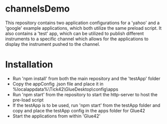 # channelsDemo
This repository contains two application configurations for a 'yahoo' and a 'google' example applications, which both utilize the same preload script. 
It also contains a 'test' app, which can be utilized to publish different instruments to a specific channel which allows for the applications to display the instrument pushed to the channel. 
# Installation
- Run 'npm install' from both the main repository and the 'testApp' folder
- Copy the appConfig .json file and place it in %localappdata%\Tick42\GlueDesktop\config\apps
- Run 'npm start' from the repository to start the http-server to host the pre-load script
- If the testApp is to be used, run 'npm start' from the testApp folder and copy and place the testApp config in the apps folder for Glue42
- Start the applications from within 'Glue42'
